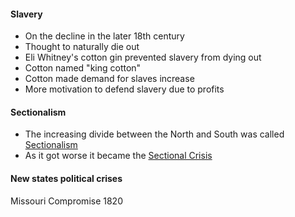 #### Slavery
- On the decline in the later 18th century
- Thought to naturally die out
- Eli Whitney's cotton gin prevented slavery from dying out
- Cotton named "king cotton"
- Cotton made demand for slaves increase
- More motivation to defend slavery due to profits

#### Sectionalism
- The increasing divide between the North and South was called <u>Sectionalism</u>
- As it got worse it became the <u>Sectional Crisis</u>

#### New states political crises
Missouri Compromise 1820